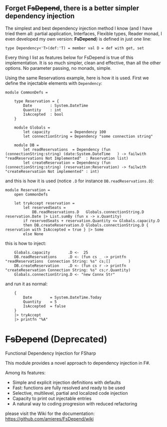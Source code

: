 ## Forget ~~FsDepend~~, there is a better simpler dependency injection

The simplest and best dependency injection method I know (and I have tried them all: partial application, 
Interfaces, Flexible types, Reader monad, I even developed my own version: **FsDepend**)
is defined in just one line:

    type Dependency<'T>(def:'T) = member val D = def with get, set

Every thing I list as features below for FsDepend is true of this implementation.
It is so much simpler, clean and effective, than all the other options. 
No parameter passing, no monads, simple.

Using the same Reservations example, here is how it is used. First we define the injectable elements with `Dependency`:

    module CommonDefs =

        type Reservation = {
            Date        : System.DateTime
            Quantity    : int
            IsAccepted  : bool
        }

        module Globals =
            let capacity         = Dependency 100
            let connectionString = Dependency "some connection string"

        module DB =
            let readReservations  = Dependency (fun (connectionString:string) (date:System.DateTime   ) -> failwith "readReservations Not Implemented"  : Reservation list)
            let createReservation = Dependency (fun (connectionString:string) (reservation:Reservation) -> failwith "createReservation Not implemented" : int)

and this is how it is used (notice `.D` for instance `DB.readReservations.D`):

    module Reservation =
        open CommonDefs

        let tryAccept reservation =
            let reservedSeats =
                DB.readReservations.D   Globals.connectionString.D reservation.Date |> List.sumBy (fun x -> x.Quantity)
            if reservedSeats + reservation.Quantity <= Globals.capacity.D
            then DB.createReservation.D Globals.connectionString.D { reservation with IsAccepted = true } |> Some
            else None

this is how to inject:

        Globals.capacity        .D <-  25
        DB.readReservations     .D <- (fun cs _ -> printfn "readReservations  Connection String: %s" cs;[]        ) 
        DB.createReservation    .D <- (fun cs r -> printfn "createReservation Connection String: %s" cs;r.Quantity) 
        Globals.connectionString.D <- "new Connx Str"

and run it as normal:

        {
            Date        = System.DateTime.Today
            Quantity    = 5
            IsAccepted  = false
        } 
        |> tryAccept
        |> printfn "%A"

# ~~FsDepend~~ (Deprecated)
Functional Dependency Injection for FSharp

This module provides a novel approach to dependency injection in F#.

Among its features:
- Simple and explicit injection definitions with defaults
- Fast: functions are fully resolved and ready to be used
- Selective, multilevel, partial and localized code injection
- Capacity to print out injectable entries
- A natural way to coding progresion with reduced refactoring

please visit the Wiki for the documentation: https://github.com/amieres/FsDepend/wiki
